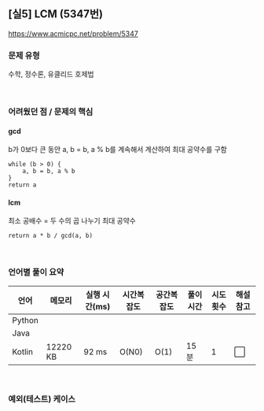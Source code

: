 ## [실5] LCM (5347번)

https://www.acmicpc.net/problem/5347

### 문제 유형

수학, 정수론, 유클리드 호제법

<br>

### 어려웠던 점 / 문제의 핵심

#### gcd

b가 0보다 큰 동안 a, b = b, a % b를 계속해서 계산하여 최대 공약수를 구함

```
while (b > 0) {
	a, b = b, a % b
}
return a
```

#### lcm

최소 공배수 = 두 수의 곱 나누기 최대 공약수

```
return a * b / gcd(a, b)
```

<br>

### 언어별 풀이 요약

| 언어   | 메모리   | 실행 시간(ms) | 시간복잡도 | 공간복잡도 | 풀이 시간 | 시도 횟수 | 해설 참고            |
| ------ | -------- | ------------- | ---------- | ---------- | --------- | --------- | -------------------- |
| Python |          |               |            |            |           |           |                      |
| Java   |          |               |            |            |           |           |                      |
| Kotlin | 12220 KB | 92 ms         | O(N0)      | O(1)       | 15분      | 1         | :white_large_square: |

<br>

### 예외(테스트) 케이스

```
```

